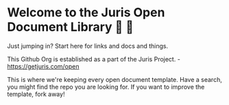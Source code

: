 # Welcome to the Juris Open Document Library 👋 🚀

Just jumping in? Start here for links and docs and things.

This Github Org is established as a part of the Juris Project. - https://getjuris.com/open

This is where we're keeping every open document template. Have a search, you might find the repo you are looking for. If you want to improve the template, fork away!
